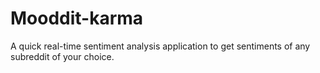 # Mooddit-karma
A quick real-time sentiment analysis application to get sentiments of any subreddit of your choice.
